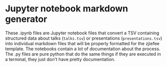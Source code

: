 # Jupyter notebook markdown generator

These .ipynb files are Jupyter notebook files that convert a TSV containing structured data about talks (`talks.tsv`) or presentations (`presentations.tsv`) into individual markdown files that will be properly formatted for the zjiefee template. The notebooks contain a lot of documentation about the process. The .py files are pure python that do the same things if they are executed in a terminal, they just don't have pretty documentation.




